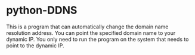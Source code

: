 # python-DDNS
This is a program that can automatically change the domain name resolution address. You can point the specified domain name to your dynamic IP. You only need to run the program on the system that needs to point to the dynamic IP.
